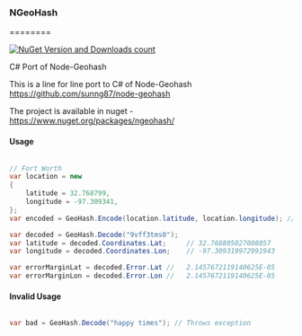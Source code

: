### NGeoHash
========

[![NuGet Version and Downloads count](https://buildstats.info/nuget/ngeohash)](https://www.nuget.org/packages/ngeohash)

C# Port of Node-Geohash 

This is a line for line port to C# of Node-Geohash https://github.com/sunng87/node-geohash

The project is available in nuget - https://www.nuget.org/packages/ngeohash/

#### Usage
```csharp

// Fort Worth
var location = new
{
	latitude = 32.768799,
	longitude = -97.309341,
};
var encoded = GeoHash.Encode(location.latitude, location.longitude); // "9vff3tms0"

var decoded = GeoHash.Decode("9vff3tms0");
var latitude = decoded.Coordinates.Lat;		// 32.768805027008057
var longitude = decoded.Coordinates.Lon;	// -97.309319972991943

var errorMarginLat = decoded.Error.Lat //	2.1457672119140625E-05
var errorMarginLon = decoded.Error.Lon //	2.1457672119140625E-05

```


#### Invalid Usage
```csharp

var bad = GeoHash.Decode("happy times"); // Throws exception
```
